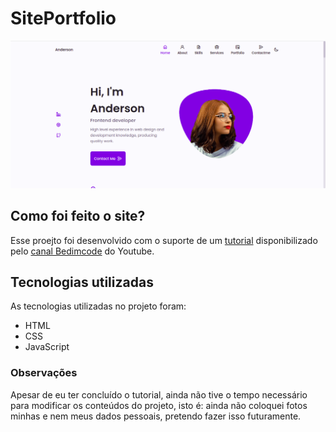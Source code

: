# SitePortfolio

![Demo](sitePortfolio.png)

## Como foi feito o site?

 Esse proejto foi desenvolvido com o suporte de um [tutorial](https://www.youtube.com/watch?v=27JtRAI3QO8&t=1s) disponibilizado pelo [canal Bedimcode](https://www.youtube.com/channel/UCgkDs77BoEhMIgRUB4MKrtQ) do Youtube.
 
 ## Tecnologias utilizadas
 
 As tecnologias utilizadas no projeto foram:
 
 - HTML
 - CSS
 - JavaScript

### Observações
 Apesar de eu ter concluído o tutorial, ainda não tive o tempo necessário para modificar os conteúdos do projeto, isto é: ainda não coloquei fotos minhas e nem meus dados pessoais, pretendo fazer isso futuramente.
